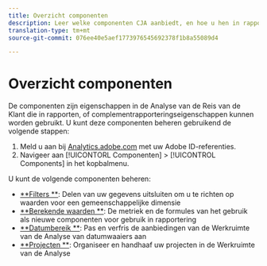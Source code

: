 ```yaml
---
title: Overzicht componenten
description: Leer welke componenten CJA aanbiedt, en hoe u hen in rapportering kunt gebruiken.
translation-type: tm+mt
source-git-commit: 076ee40e5aef1773976545692378f1b8a55089d4

---
```



# Overzicht componenten

De componenten zijn eigenschappen in de Analyse van de Reis van de Klant die in rapporten, of complementrapporteringseigenschappen kunnen worden gebruikt. U kunt deze componenten beheren gebruikend de volgende stappen:

1. Meld u aan bij [Analytics.adobe.com](https://analytics.adobe.com) met uw Adobe ID-referenties.
2. Navigeer aan [!UICONTORL Componenten] > [!UICONTROL Components] in het kopbalmenu.

U kunt de volgende componenten beheren:

* [**Filters **](filters/filters-overview.md): Delen van uw gegevens uitsluiten om u te richten op waarden voor een gemeenschappelijke dimensie
* [**Berekende waarden **](calc-metrics/calc-metr-overview.md): De metriek en de formules van het gebruik als nieuwe componenten voor gebruik in rapportering
* [**Datumbereik **](date-ranges/overview.md): Pas en verfris de aanbiedingen van de Werkruimte van de Analyse van datumwaaiers aan
* [**Projecten **](projects/overview.md): Organiseer en handhaaf uw projecten in de Werkruimte van de Analyse
